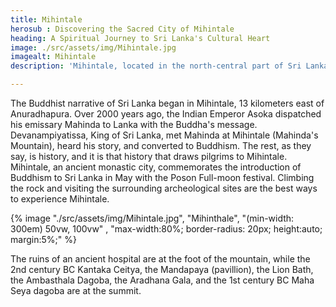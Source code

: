 ```yaml
---
title: Mihintale
herosub : Discovering the Sacred City of Mihintale
heading: A Spiritual Journey to Sri Lanka's Cultural Heart
image: ./src/assets/img/Mihintale.jpg
imagealt: Mihintale
description: 'Mihintale, located in the north-central part of Sri Lanka, is a holy city and a significant place of pilgrimage for Buddhists'

---
```


The Buddhist narrative of Sri Lanka began in Mihintale, 13 kilometers east of Anuradhapura. Over 2000 years ago, the Indian Emperor Asoka dispatched his emissary Mahinda to Lanka with the Buddha's message. Devanampiyatissa, King of Sri Lanka, met Mahinda at Mihintale (Mahinda's Mountain), heard his story, and converted to Buddhism. The rest, as they say, is history, and it is that history that draws pilgrims to Mihintale. Mihintale, an ancient monastic city, commemorates the introduction of Buddhism to Sri Lanka in May with the Poson Full-moon festival. Climbing the rock and visiting the surrounding archeological sites are the best ways to experience Mihintale.

{% image "./src/assets/img/Mihintale.jpg", "Mihinthale", "(min-width: 300em) 50vw, 100vw" , "max-width:80%; border-radius: 20px; height:auto; margin:5%;" %}

The ruins of an ancient hospital are at the foot of the mountain, while the 2nd century BC Kantaka Ceitya, the Mandapaya (pavillion), the Lion Bath, the Ambasthala Dagoba, the Aradhana Gala, and the 1st century BC Maha Seya dagoba are at the summit.